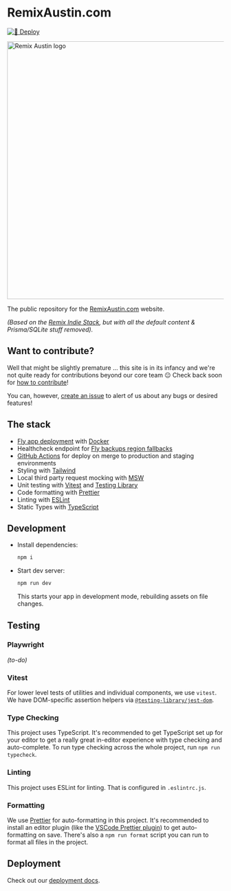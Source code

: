 # RemixAustin.com 

[![🚀 Deploy](https://github.com/remix-austin/remixaustin-com/actions/workflows/deploy.yml/badge.svg?branch=main)](https://github.com/remix-austin/remixaustin-com/actions/workflows/deploy.yml)

<img src="public/img/remix-logo-rainbow.jpg" width="600" alt="Remix Austin logo" />

The public repository for the [RemixAustin.com](https://remixaustin.com) website.

_(Based on the [Remix Indie Stack](https://github.com/remix-run/indie-stack), but with all the default content & Prisma/SQLite stuff removed)._

## Want to contribute?

Well that might be slightly premature ... this site is in its infancy and we're not quite ready for contributions beyond our core team 😐 Check back soon for [how to contribute](docs/contributing.md)!

You can, however, [create an issue](https://github.com/remix-austin/remixaustin-com/issues) to alert of us about any bugs or desired features!

## The stack

- [Fly app deployment](https://fly.io) with [Docker](https://www.docker.com/)
- Healthcheck endpoint for [Fly backups region fallbacks](https://fly.io/docs/reference/configuration/#services-http_checks)
- [GitHub Actions](https://github.com/features/actions) for deploy on merge to production and staging environments
- Styling with [Tailwind](https://tailwindcss.com/)
- Local third party request mocking with [MSW](https://mswjs.io)
- Unit testing with [Vitest](https://vitest.dev) and [Testing Library](https://testing-library.com)
- Code formatting with [Prettier](https://prettier.io)
- Linting with [ESLint](https://eslint.org)
- Static Types with [TypeScript](https://typescriptlang.org)

## Development

- Install dependencies:

  ```sh
  npm i
  ```

- Start dev server:

  ```sh
  npm run dev
  ```

  This starts your app in development mode, rebuilding assets on file changes.

## Testing

### Playwright

_(to-do)_

### Vitest

For lower level tests of utilities and individual components, we use `vitest`. We have DOM-specific assertion helpers via [`@testing-library/jest-dom`](https://testing-library.com/jest-dom).

### Type Checking

This project uses TypeScript. It's recommended to get TypeScript set up for your editor to get a really great in-editor experience with type checking and auto-complete. To run type checking across the whole project, run `npm run typecheck`.

### Linting

This project uses ESLint for linting. That is configured in `.eslintrc.js`.

### Formatting

We use [Prettier](https://prettier.io/) for auto-formatting in this project. It's recommended to install an editor plugin (like the [VSCode Prettier plugin](https://marketplace.visualstudio.com/items?itemName=esbenp.prettier-vscode)) to get auto-formatting on save. There's also a `npm run format` script you can run to format all files in the project.

## Deployment

Check out our [deployment docs](docs/deploying.md).
